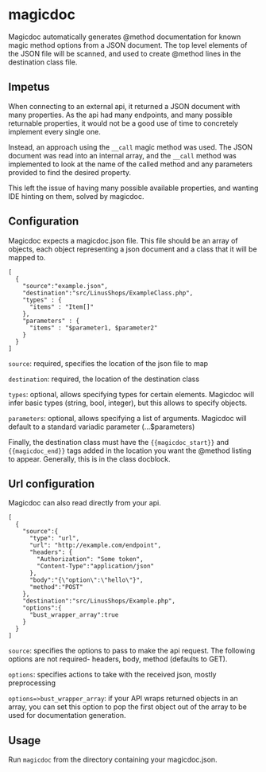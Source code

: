 # magicdoc
Magicdoc automatically generates @method documentation for known magic method
options from a JSON document. The top level elements of the JSON file will
be scanned, and used to create @method lines in the destination class file.

## Impetus
When connecting to an external api, it returned a JSON document with many
properties. As the api had many endpoints, and many possible returnable properties,
it would not be a good use of time to concretely implement every single one.

Instead, an approach using the `__call` magic method was used.  The JSON document
was read into an internal array, and the `__call` method was implemented to
look at the name of the called method and any parameters provided to find
the desired property.

This left the issue of having many possible available properties, and wanting
IDE hinting on them, solved by magicdoc.

## Configuration
Magicdoc expects a magicdoc.json file. This file should be an array of objects,
each object representing a json document and a class that it will be mapped to.

```
[
  {
    "source":"example.json",
    "destination":"src/LinusShops/ExampleClass.php",
    "types" : {
      "items" : "Item[]"
    },
    "parameters" : {
      "items" : "$parameter1, $parameter2"
    }
  }
]
```

`source`: required, specifies the location of the json file to map

`destination`: required, the location of the destination class

`types`: optional, allows specifying types for certain elements. Magicdoc will infer basic types (string, bool, integer), but this allows to specify objects.

`parameters`: optional, allows specifying a list of arguments. Magicdoc will default to a standard variadic parameter (...$parameters) 

Finally, the destination class must have the `{{magicdoc_start}}` and `{{magicdoc_end}}`
tags added in the location you want the @method listing to appear. Generally, this
is in the class docblock.

## Url configuration
Magicdoc can also read directly from your api.

```
[
  {
    "source":{
      "type": "url",
      "url": "http://example.com/endpoint",
      "headers": {
        "Authorization": "Some token",
        "Content-Type":"application/json"
      },
      "body":"{\"option\":\"hello\"}",
      "method":"POST"
    },
    "destination":"src/LinusShops/Example.php",
    "options":{
      "bust_wrapper_array":true
    }
  }
]
```
`source`: specifies the options to pass to make the api request. The following
options are not required- headers, body, method (defaults to GET).

`options`: specifies actions to take with the received json, mostly preprocessing

`options=>bust_wrapper_array`: if your API wraps returned objects in an array, you
can set this option to pop the first object out of the array to be used for
documentation generation.

## Usage
Run `magicdoc` from the directory containing your magicdoc.json.
